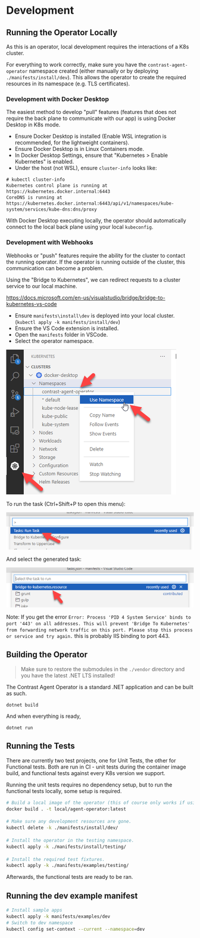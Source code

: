 # Development

## Running the Operator Locally

As this is an operator, local development requires the interactions of a K8s cluster.

For everything to work correctly, make sure you have the `contrast-agent-operator` namespace created (either manually or by deploying `./manifests/install/dev`). This allows the operator to create the required resources in its namespace (e.g. TLS certificates).

### Development with Docker Desktop

The easiest method to develop "pull" features (features that does not require the back plane to communicate with our app) is using Docker Desktop in K8s mode.

- Ensure Docker Desktop is installed (Enable WSL integration is recommended, for the lightweight containers).
- Ensure Docker Desktop is in Linux Containers mode.
- In Docker Desktop Settings, ensure that "Kubernetes > Enable Kubernetes" is enabled.
- Under the host (not WSL), ensure `cluster-info` looks like:

```
# kubectl cluster-info
Kubernetes control plane is running at https://kubernetes.docker.internal:6443
CoreDNS is running at https://kubernetes.docker.internal:6443/api/v1/namespaces/kube-system/services/kube-dns:dns/proxy
```

With Docker Desktop executing locally, the operator should automatically connect to the local back plane using your local `kubeconfig`.

### Development with Webhooks

Webhooks or "push" features require the ability for the cluster to contact the running operator. If the operator is running outside of the cluster, this communication can become a problem.

Using the "Bridge to Kubernetes", we can redirect requests to a cluster service to our local machine.

https://docs.microsoft.com/en-us/visualstudio/bridge/bridge-to-kubernetes-vs-code

- Ensure `manifests\install\dev` is deployed into your local cluster. (`kubectl apply -k manifests/install/dev`)
- Ensure the VS Code extension is installed.
- Open the `manifests` folder in VSCode.
- Select the operator namespace.

![Select Namespace](./assets/select-namespace.png)

To run the task (Ctrl+Shift+P to open this menu):

![Run Task](./assets/run-task.png)

And select the generated task:

![Bridge Task](./assets/bridge-task.png)

Note: If you get the error `Error: Process 'PID 4 System Service' binds to port '443' on all addresses. This will prevent 'Bridge To Kubernetes' from forwarding network traffic on this port. Please stop this process or service and try again.` this is probably IIS binding to port 443.

## Building the Operator

> Make sure to restore the submodules in the `./vendor` directory and you have the latest .NET LTS installed!

The Contrast Agent Operator is a standard .NET application and can be built as such.

```
dotnet build
```

And when everything is ready,

```
dotnet run
```

## Running the Tests

There are currently two test projects, one for Unit Tests, the other for Functional tests. Both are run in CI - unit tests during the container image build, and functional tests against every K8s version we support.

Running the unit tests requires no dependency setup, but to run the functional tests locally, some setup is required.

```bash
# Build a local image of the operator (this of course only works if using Docker Desktop with a shared Docker image cache).
docker build . -t local/agent-operator:latest

# Make sure any development resources are gone.
kubectl delete -k ./manifests/install/dev/

# Install the operator in the testing namespace.
kubectl apply -k ./manifests/install/testing/

# Install the required test fixtures.
kubectl apply -k ./manifests/examples/testing/
```

Afterwards, the functional tests are ready to be ran.


## Running the dev example manifest

```bash
# Install sample apps
kubectl apply -k manifests/examples/dev
# Switch to dev namespace
kubectl config set-context --current --namespace=dev
```
